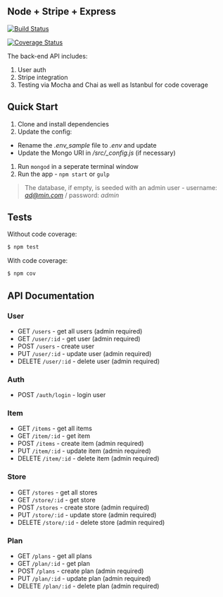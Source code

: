 ## Node + Stripe + Express

[![Build Status](https://travis-ci.org/mjhea0/node-stripe-charge.svg?branch=master)](https://travis-ci.org/mjhea0/node-stripe-charge)

[![Coverage Status](https://coveralls.io/repos/mjhea0/node-stripe-charge/badge.svg)](https://coveralls.io/r/mjhea0/node-stripe-charge)

The back-end API includes:

1. User auth
1. Stripe integration
1. Testing via Mocha and Chai as well as Istanbul for code coverage

## Quick Start

1. Clone and install dependencies
1. Update the config:
  - Rename the *.env_sample* file to *.env* and update
  - Update the Mongo URI in */src/_config.js* (if necessary)
1. Run `mongod` in a seperate terminal window
1. Run the app - `npm start` or `gulp`

> The database, if empty, is seeded with an admin user - username: *ad@min.com* / password: *admin*

## Tests

Without code coverage:

```sh
$ npm test
```

With code coverage:

```sh
$ npm cov
```

## API Documentation

### User

- GET `/users` - get all users (admin required)
- GET `/user/:id` - get user (admin required)
- POST `/users` - create user
- PUT `/user/:id` - update user (admin required)
- DELETE `/user/:id` - delete user (admin required)

### Auth

- POST `/auth/login` - login user

### Item

- GET `/items` - get all items
- GET `/item/:id` - get item
- POST `/items` - create item (admin required)
- PUT `/item/:id` - update item (admin required)
- DELETE `/item/:id` - delete item (admin required)

### Store

- GET `/stores` - get all stores
- GET `/store/:id` - get store
- POST `/stores` - create store (admin required)
- PUT `/store/:id` - update store (admin required)
- DELETE `/store/:id` - delete store (admin required)

### Plan

- GET `/plans` - get all plans
- GET `/plan/:id` - get plan
- POST `/plans` - create plan (admin required)
- PUT `/plan/:id` - update plan (admin required)
- DELETE `/plan/:id` - delete plan (admin required)
